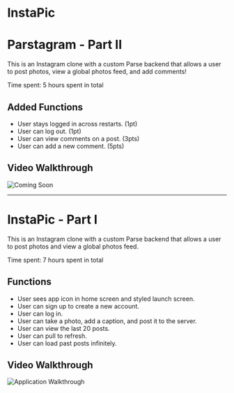 # InstaPic

# Parstagram - Part II

This is an Instagram clone with a custom Parse backend that allows a user to post photos, view a global photos feed, and add comments!

Time spent: 5 hours spent in total

## Added Functions

- User stays logged in across restarts. (1pt)
- User can log out. (1pt)
- User can view comments on a post. (3pts)
- User can add a new comment. (5pts)

## Video Walkthrough

![Coming Soon]()

---

# InstaPic - Part I

This is an Instagram clone with a custom Parse backend that allows a user to post photos and view a global photos feed.

Time spent: 7 hours spent in total

## Functions
- User sees app icon in home screen and styled launch screen. 
- User can sign up to create a new account. 
- User can log in.
- User can take a photo, add a caption, and post it to the server. 
- User can view the last 20 posts. 
-  User can pull to refresh. 
- User can load past posts infinitely. 

## Video Walkthrough

![Application Walkthrough](instapic.gif)

